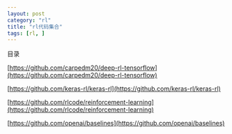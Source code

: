 ```yaml
---
layout: post
category: "rl"
title: "rl代码集合"
tags: [rl, ]
---
```


目录

<!-- TOC -->


<!-- /TOC -->

[https://github.com/carpedm20/deep-rl-tensorflow](https://github.com/carpedm20/deep-rl-tensorflow)

[https://github.com/keras-rl/keras-rl](https://github.com/keras-rl/keras-rl)

[https://github.com/rlcode/reinforcement-learning](https://github.com/rlcode/reinforcement-learning)

[https://github.com/openai/baselines](https://github.com/openai/baselines)

